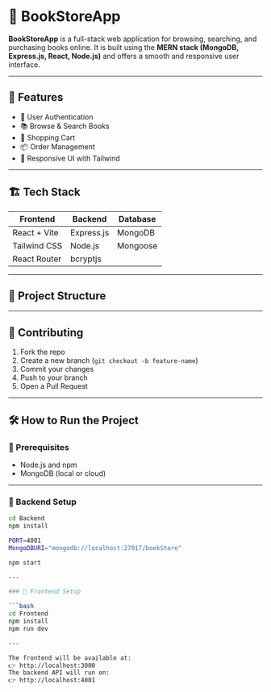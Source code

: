 # 📖 BookStoreApp

**BookStoreApp** is a full-stack web application for browsing, searching, and purchasing books online. It is built using the **MERN stack (MongoDB, Express.js, React, Node.js)** and offers a smooth and responsive user interface.

---

## 🌟 Features

- 🧾 User Authentication
- 📚 Browse & Search Books
- 🛒 Shopping Cart
- 📦 Order Management
- 🎨 Responsive UI with Tailwind

---

## 🏗️ Tech Stack

| Frontend       | Backend        | Database |
|----------------|----------------|----------|
| React + Vite   | Express.js     | MongoDB  |
| Tailwind CSS   | Node.js        | Mongoose |
| React Router   | bcryptjs       |          |

---

## 📁 Project Structure


---

## 🤝 Contributing

1. Fork the repo
2. Create a new branch (`git checkout -b feature-name`)
3. Commit your changes
4. Push to your branch
5. Open a Pull Request

---

## 🛠️ How to Run the Project

### 🔧 Prerequisites

- Node.js and npm
- MongoDB (local or cloud)

---

### 🚀 Backend Setup

```bash
cd Backend
npm install

PORT=4001
MongoDBURI="mongodb://localhost:27017/bookStore"

npm start

---

### 🚀 Frontend Setup

```bash
cd Frontend
npm install
npm run dev

---

The frontend will be available at:
👉 http://localhost:3000
The backend API will run on:
👉 http://localhost:4001
